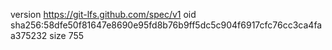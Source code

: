 version https://git-lfs.github.com/spec/v1
oid sha256:58dfe50f81647e8690e95fd8b76b9ff5dc5c904f6917cfc76cc3ca4faa375232
size 755
